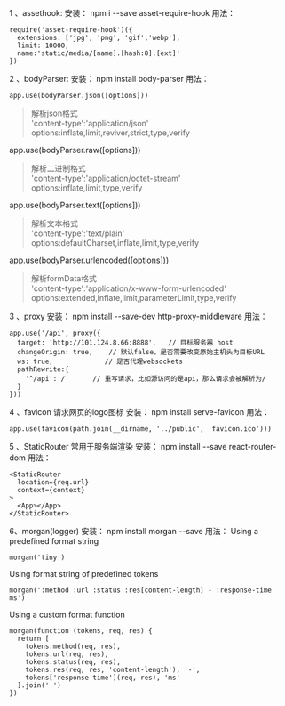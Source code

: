 1 、assethook:
安装：
npm i --save asset-require-hook
用法：

    require('asset-require-hook')({
      extensions: ['jpg', 'png', 'gif','webp'],
      limit: 10000,
      name:'static/media/[name].[hash:8].[ext]'
    })

2 、bodyParser:
安装：
npm install body-parser
用法：

    app.use(bodyParser.json([options]))           
> 解析json格式   
'content-type':'application/json'   
options:inflate,limit,reviver,strict,type,verify

app.use(bodyParser.raw([options]))            
> 解析二进制格式   
'content-type':'application/octet-stream'   
options:inflate,limit,type,verify

app.use(bodyParser.text([options]))           
> 解析文本格式   
'content-type':'text/plain'   
options:defaultCharset,inflate,limit,type,verify

app.use(bodyParser.urlencoded([options]))     
> 解析formData格式   
'content-type':'application/x-www-form-urlencoded'   
options:extended,inflate,limit,parameterLimit,type,verify

3 、proxy
安装：
npm install --save-dev http-proxy-middleware
用法：

    app.use('/api', proxy({
      target: 'http://101.124.8.66:8888',   // 目标服务器 host
      changeOrigin: true,    // 默认false，是否需要改变原始主机头为目标URL
      ws: true,             // 是否代理websockets
      pathRewrite:{
        '^/api':'/'      // 重写请求，比如源访问的是api，那么请求会被解析为/
      }
    }))

4 、favicon    请求网页的logo图标
安装：
npm install serve-favicon
用法：

    app.use(favicon(path.join(__dirname, '../public', 'favicon.ico')))

5 、StaticRouter   常用于服务端渲染
安装：
npm install --save react-router-dom
用法：

    <StaticRouter
      location={req.url}
      context={context}
    >
      <App></App>
    </StaticRouter>

6、morgan(logger)
安装：
npm install morgan --save 
用法：
Using a predefined format string

    morgan('tiny')
Using format string of predefined tokens

    morgan(':method :url :status :res[content-length] - :response-time ms')
Using a custom format function

    morgan(function (tokens, req, res) {
      return [
        tokens.method(req, res),
        tokens.url(req, res),
        tokens.status(req, res),
        tokens.res(req, res, 'content-length'), '-',
        tokens['response-time'](req, res), 'ms'
      ].join(' ')
    })